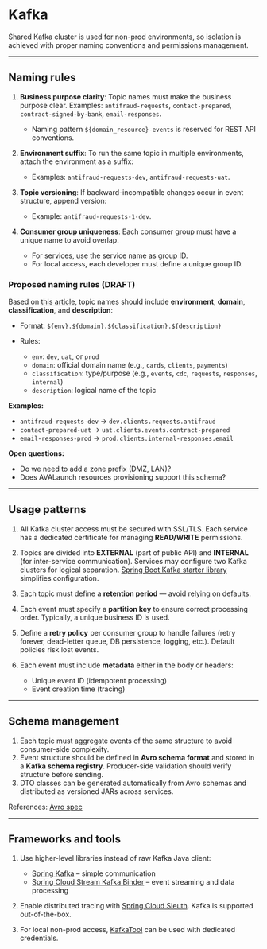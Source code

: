 # Kafka

Shared Kafka cluster is used for non-prod environments, so isolation is achieved with proper naming conventions and permissions management.

---

## Naming rules

1. **Business purpose clarity**: Topic names must make the business purpose clear. Examples: `antifraud-requests`, `contact-prepared`, `contract-signed-by-bank`, `email-responses`.

    * Naming pattern `${domain_resource}-events` is reserved for REST API conventions.

2. **Environment suffix**: To run the same topic in multiple environments, attach the environment as a suffix:

    * Examples: `antifraud-requests-dev`, `antifraud-requests-uat`.

3. **Topic versioning**: If backward-incompatible changes occur in event structure, append version:

    * Example: `antifraud-requests-1-dev`.

4. **Consumer group uniqueness**: Each consumer group must have a unique name to avoid overlap.

    * For services, use the service name as group ID.
    * For local access, each developer must define a unique group ID.

### Proposed naming rules (DRAFT)

Based on [this article](https://devshawn.com/blog/apache-kafka-topic-naming-conventions/), topic names should include **environment**, **domain**, **classification**, and **description**:

* Format: `${env}.${domain}.${classification}.${description}`
* Rules:

    * `env`: `dev`, `uat`, or `prod`
    * `domain`: official domain name (e.g., `cards`, `clients`, `payments`)
    * `classification`: type/purpose (e.g., `events`, `cdc`, `requests`, `responses`, `internal`)
    * `description`: logical name of the topic

**Examples:**

* `antifraud-requests-dev` → `dev.clients.requests.antifraud`
* `contact-prepared-uat` → `uat.clients.events.contract-prepared`
* `email-responses-prod` → `prod.clients.internal-responses.email`

**Open questions:**

* Do we need to add a zone prefix (DMZ, LAN)?
* Does AVALaunch resources provisioning support this schema?

---

## Usage patterns

1. All Kafka cluster access must be secured with SSL/TLS. Each service has a dedicated certificate for managing **READ/WRITE** permissions.
2. Topics are divided into **EXTERNAL** (part of public API) and **INTERNAL** (for inter-service communication). Services may configure two Kafka clusters for logical separation. [Spring Boot Kafka starter library](https://gitlab.avalaunch.aval/applications/cards/kafka-starter-lib) simplifies configuration.
3. Each topic must define a **retention period** — avoid relying on defaults.
4. Each event must specify a **partition key** to ensure correct processing order. Typically, a unique business ID is used.
5. Define a **retry policy** per consumer group to handle failures (retry forever, dead-letter queue, DB persistence, logging, etc.). Default policies risk lost events.
6. Each event must include **metadata** either in the body or headers:

    * Unique event ID (idempotent processing)
    * Event creation time (tracing)

---

## Schema management

1. Each topic must aggregate events of the same structure to avoid consumer-side complexity.
2. Event structure should be defined in **Avro schema format** and stored in a **Kafka schema registry**. Producer-side validation should verify structure before sending.
3. DTO classes can be generated automatically from Avro schemas and distributed as versioned JARs across services.

References: [Avro spec](https://avro.apache.org/docs/current/spec.html)

---

## Frameworks and tools

1. Use higher-level libraries instead of raw Kafka Java client:

    * [Spring Kafka](https://spring.io/projects/spring-kafka) – simple communication
    * [Spring Cloud Stream Kafka Binder](https://cloud.spring.io/spring-cloud-stream-binder-kafka/) – event streaming and data processing
2. Enable distributed tracing with [Spring Cloud Sleuth](https://spring.io/projects/spring-cloud-sleuth). Kafka is supported out-of-the-box.
3. For local non-prod access, [KafkaTool](https://www.kafkatool.com/) can be used with dedicated credentials.